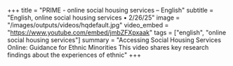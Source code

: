 +++
title = "PRIME - online social housing services – English"
subtitle = "English, online social housing services • 2/26/25"
image = "/images/outputs/videos/hqdefault.jpg"
video_embed = "https://www.youtube.com/embed/jmbZFXpxaak"
tags = ["english", "online social housing services"]
summary = "Accessing Social Housing Services Online: Guidance for Ethnic Minorities This video shares key research findings about the experiences of ethnic"
+++
